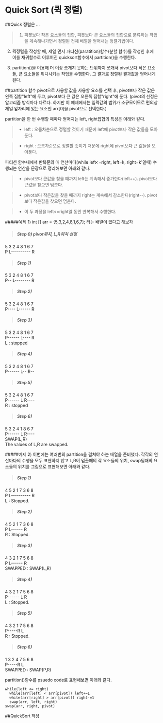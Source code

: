 Quick Sort (퀵 정렬)
===

##Quick 정렬은 ...
>1. 피봇보다 작은 요소들의 집합, 피봇보다 큰 요소들의 집합으로 분류하는 작업을 계속해나가면서 정렬된 전체 배열을 얻어내는 정렬기법이다.
>
2. 퀵정렬을 작성할 때, 제일 먼저 파티션(paratition)함수(분할 함수)를 작성한 후에 이를 재귀함수로 이루어진 quicksort함수에서 partition()을 수행한다.
>
3. partition()을 이용해 더 이상 쪼개지 못하는 단위까지 쪼개서 pivot보다 작은 요소들, 큰 요소들을 위치시키는 작업을 수행한다. 그 결과로 정렬된 결과값을 얻어내게 된다.

##partition 함수
pivot으로 사용할 값을 사용할 요소를 선택 후, pivot보다 작은 값은 왼쪽 집합"left"에 두고, pivot보다 큰 값은 오른쪽 집합"right"에 둔다.
(pivot의 선정은 알고리즘 방식마다 다르다. 하지만 이 예제에서는 입력값의 범위가 소규모이므로 편의상 제일 앞자리에 있는 요소인 arr[0]을 pivot으로 선택한다.)

partition을 한 번 수행할 때마다 얻어지는 left, right집합의 특성은 아래와 같다.
> * left : 오름차순으로 정렬할 것이기 때문에 left에 pivot보다 작은 값들을 모아둔다.

> * right : 오름차순으로 정렬할 것이기 때문에 right에 pivot보다 큰 값들을 모아둔다.

파티션 함수내에서 반복문의 매 연산마다(while left<=right, left=k, right=k'일때) 수행되는 연산을 문장으로 정리해보면 아래와 같다.
> * pivot보다 큰값을 찾을 때까지 left는 계속해서 증가한다(left++). pivot보다 큰값을 찾으면 멈춘다.

> * pivot보다 작은값을 찾을 때까지 right는 계속해서 감소한다(right--). pivot보다 작은값을 찾으면 멈춘다.

> * 이 두 과정을 left<=right일 동안 반복해서 수행한다.   

#####예제 1)
int [] arr = {5,3,2,4,8,1,6,7}; 라는 배열이 있다고 해보자
> ##### Step 0) pivot위치, L,R위치 선정
5 3 2 4 8 1 6 7  
P L---------- R

> ##### Step 1)
5 3 2 4 8 1 6 7  
P-- L-------- R

> ##### Step 2)
5 3 2 4 8 1 6 7  
P---- L------ R

> ##### Step 3)
5 3 2 4 8 1 6 7  
P------ L---- R  
L : stopped  

> ##### Step 4)
5 3 2 4 8 1 6 7  
P------ L-- R--  

> ##### Step 5)
5 3 2 4 8 1 6 7  
P------ L R----  
R : stopped  

> ##### Step 6)
5 3 2 4 1 8 6 7  
P------ L R----  
SWAP(L,R)  
The values of L,R are swapped.  

#####예제 2)
이번에는 여러번의 partition을 걸쳐야 하는 배열을 준비했다. 각각의 연산마다의 수행을 모두 표현하지 않고 L,R이 멈출때의 각 요소들의 위치, swap될때의 요소들의 위치를 그림으로 표현해보면 아래와 같다.  
>##### Step 1)
4 5 2 1 7 3 6 8  
P L---------- R  
L : Stopped.

>##### Step 2)
4 5 2 1 7 3 6 8  
P L------ R  
R : Stopped.

>##### Step 3)
4 3 2 1 7 5 6 8  
P L------ R  
SWAPPED : SWAP(L,R)

>##### Step 4)
4 3 2 1 7 5 6 8  
P------ L R  
L : Stopped.

>##### Step 5)
4 3 2 1 7 5 6 8  
P-----R L  
R : Stopped.

>##### Step 6)
1 3 2 4 7 5 6 8  
P-----R L  
SWAPPED : SWAP(P,R)

partition()함수를 psuedo code로 표현해보면 아래와 같다.
<pre>
<code>while(left <= right)
  while(arr[left] < arr[pivot]) left+=1
  while(arr[right] > arr[pivot]) right-=1
  swap(arr, left, right)
swap(arr, right, pivot)
</code></pre>

##QuickSort 작성  





